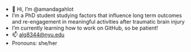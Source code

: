 - 👋 Hi, I’m @amandagahlot
- I’m a PhD student studying factors that influence long term outcomes and re-engagement in meaningful activities after traumatic brain injury
- I’m currently learning how to work on GitHub, so be patient!
- 📫 alg8344@nyu.edu
- Pronouns: she/her


<!---
amandagahlot/amandagahlot is a ✨ special ✨ repository because its `README.md` (this file) appears on your GitHub profile.
You can click the Preview link to take a look at your changes.
--->
